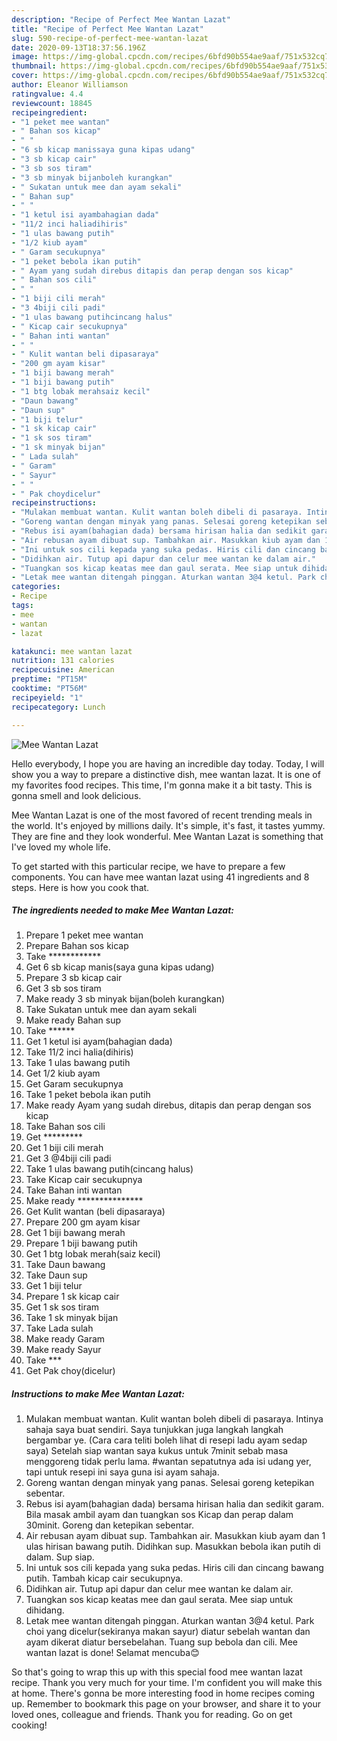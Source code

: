 ```yaml
---
description: "Recipe of Perfect Mee Wantan Lazat"
title: "Recipe of Perfect Mee Wantan Lazat"
slug: 590-recipe-of-perfect-mee-wantan-lazat
date: 2020-09-13T18:37:56.196Z
image: https://img-global.cpcdn.com/recipes/6bfd90b554ae9aaf/751x532cq70/mee-wantan-lazat-resipi-foto-utama.jpg
thumbnail: https://img-global.cpcdn.com/recipes/6bfd90b554ae9aaf/751x532cq70/mee-wantan-lazat-resipi-foto-utama.jpg
cover: https://img-global.cpcdn.com/recipes/6bfd90b554ae9aaf/751x532cq70/mee-wantan-lazat-resipi-foto-utama.jpg
author: Eleanor Williamson
ratingvalue: 4.4
reviewcount: 18845
recipeingredient:
- "1 peket mee wantan"
- " Bahan sos kicap"
- " "
- "6 sb kicap manissaya guna kipas udang"
- "3 sb kicap cair"
- "3 sb sos tiram"
- "3 sb minyak bijanboleh kurangkan"
- " Sukatan untuk mee dan ayam sekali"
- " Bahan sup"
- " "
- "1 ketul isi ayambahagian dada"
- "11/2 inci haliadihiris"
- "1 ulas bawang putih"
- "1/2 kiub ayam"
- " Garam secukupnya"
- "1 peket bebola ikan putih"
- " Ayam yang sudah direbus ditapis dan perap dengan sos kicap"
- " Bahan sos cili"
- " "
- "1 biji cili merah"
- "3 4biji cili padi"
- "1 ulas bawang putihcincang halus"
- " Kicap cair secukupnya"
- " Bahan inti wantan"
- " "
- " Kulit wantan beli dipasaraya"
- "200 gm ayam kisar"
- "1 biji bawang merah"
- "1 biji bawang putih"
- "1 btg lobak merahsaiz kecil"
- "Daun bawang"
- "Daun sup"
- "1 biji telur"
- "1 sk kicap cair"
- "1 sk sos tiram"
- "1 sk minyak bijan"
- " Lada sulah"
- " Garam"
- " Sayur"
- " "
- " Pak choydicelur"
recipeinstructions:
- "Mulakan membuat wantan. Kulit wantan boleh dibeli di pasaraya. Intinya sahaja saya buat sendiri. Saya tunjukkan juga langkah langkah bergambar ye. (Cara cara teliti boleh lihat di resepi ladu ayam sedap saya) Setelah siap wantan saya kukus untuk 7minit sebab masa menggoreng tidak perlu lama. #wantan sepatutnya ada isi udang yer, tapi untuk resepi ini saya guna isi ayam sahaja."
- "Goreng wantan dengan minyak yang panas. Selesai goreng ketepikan sebentar."
- "Rebus isi ayam(bahagian dada) bersama hirisan halia dan sedikit garam. Bila masak ambil ayam dan tuangkan sos Kicap dan perap dalam 30minit. Goreng dan ketepikan sebentar."
- "Air rebusan ayam dibuat sup. Tambahkan air. Masukkan kiub ayam dan 1 ulas hirisan bawang putih. Didihkan sup. Masukkan bebola ikan putih di dalam. Sup siap."
- "Ini untuk sos cili kepada yang suka pedas. Hiris cili dan cincang bawang putih. Tambah kicap cair secukupnya."
- "Didihkan air. Tutup api dapur dan celur mee wantan ke dalam air."
- "Tuangkan sos kicap keatas mee dan gaul serata. Mee siap untuk dihidang."
- "Letak mee wantan ditengah pinggan. Aturkan wantan 3@4 ketul. Park choi yang dicelur(sekiranya makan sayur) diatur sebelah wantan dan ayam dikerat diatur bersebelahan. Tuang sup bebola dan cili. Mee wantan lazat is done! Selamat mencuba😊"
categories:
- Recipe
tags:
- mee
- wantan
- lazat

katakunci: mee wantan lazat 
nutrition: 131 calories
recipecuisine: American
preptime: "PT15M"
cooktime: "PT56M"
recipeyield: "1"
recipecategory: Lunch

---
```



![Mee Wantan Lazat](https://img-global.cpcdn.com/recipes/6bfd90b554ae9aaf/751x532cq70/mee-wantan-lazat-resipi-foto-utama.jpg)

Hello everybody, I hope you are having an incredible day today. Today, I will show you a way to prepare a distinctive dish, mee wantan lazat. It is one of my favorites food recipes. This time, I'm gonna make it a bit tasty. This is gonna smell and look delicious.



Mee Wantan Lazat is one of the most favored of recent trending meals in the world. It's enjoyed by millions daily. It's simple, it's fast, it tastes yummy. They are fine and they look wonderful. Mee Wantan Lazat is something that I've loved my whole life.


To get started with this particular recipe, we have to prepare a few components. You can have mee wantan lazat using 41 ingredients and 8 steps. Here is how you cook that.

<!--inarticleads1-->

##### The ingredients needed to make Mee Wantan Lazat:

1. Prepare 1 peket mee wantan
1. Prepare  Bahan sos kicap
1. Take  ************
1. Get 6 sb kicap manis(saya guna kipas udang)
1. Prepare 3 sb kicap cair
1. Get 3 sb sos tiram
1. Make ready 3 sb minyak bijan(boleh kurangkan)
1. Take  Sukatan untuk mee dan ayam sekali
1. Make ready  Bahan sup
1. Take  ******
1. Get 1 ketul isi ayam(bahagian dada)
1. Take 11/2 inci halia(dihiris)
1. Take 1 ulas bawang putih
1. Get 1/2 kiub ayam
1. Get  Garam secukupnya
1. Take 1 peket bebola ikan putih
1. Make ready  Ayam yang sudah direbus, ditapis dan perap dengan sos kicap
1. Take  Bahan sos cili
1. Get  *********
1. Get 1 biji cili merah
1. Get 3 @4biji cili padi
1. Take 1 ulas bawang putih(cincang halus)
1. Take  Kicap cair secukupnya
1. Take  Bahan inti wantan
1. Make ready  ***************
1. Get  Kulit wantan (beli dipasaraya)
1. Prepare 200 gm ayam kisar
1. Get 1 biji bawang merah
1. Prepare 1 biji bawang putih
1. Get 1 btg lobak merah(saiz kecil)
1. Take Daun bawang
1. Take Daun sup
1. Get 1 biji telur
1. Prepare 1 sk kicap cair
1. Get 1 sk sos tiram
1. Take 1 sk minyak bijan
1. Take  Lada sulah
1. Make ready  Garam
1. Make ready  Sayur
1. Take  ***
1. Get  Pak choy(dicelur)




<!--inarticleads2-->

##### Instructions to make Mee Wantan Lazat:

1. Mulakan membuat wantan. Kulit wantan boleh dibeli di pasaraya. Intinya sahaja saya buat sendiri. Saya tunjukkan juga langkah langkah bergambar ye. (Cara cara teliti boleh lihat di resepi ladu ayam sedap saya) Setelah siap wantan saya kukus untuk 7minit sebab masa menggoreng tidak perlu lama. #wantan sepatutnya ada isi udang yer, tapi untuk resepi ini saya guna isi ayam sahaja.
1. Goreng wantan dengan minyak yang panas. Selesai goreng ketepikan sebentar.
1. Rebus isi ayam(bahagian dada) bersama hirisan halia dan sedikit garam. Bila masak ambil ayam dan tuangkan sos Kicap dan perap dalam 30minit. Goreng dan ketepikan sebentar.
1. Air rebusan ayam dibuat sup. Tambahkan air. Masukkan kiub ayam dan 1 ulas hirisan bawang putih. Didihkan sup. Masukkan bebola ikan putih di dalam. Sup siap.
1. Ini untuk sos cili kepada yang suka pedas. Hiris cili dan cincang bawang putih. Tambah kicap cair secukupnya.
1. Didihkan air. Tutup api dapur dan celur mee wantan ke dalam air.
1. Tuangkan sos kicap keatas mee dan gaul serata. Mee siap untuk dihidang.
1. Letak mee wantan ditengah pinggan. Aturkan wantan 3@4 ketul. Park choi yang dicelur(sekiranya makan sayur) diatur sebelah wantan dan ayam dikerat diatur bersebelahan. Tuang sup bebola dan cili. Mee wantan lazat is done! Selamat mencuba😊




So that's going to wrap this up with this special food mee wantan lazat recipe. Thank you very much for your time. I'm confident you will make this at home. There's gonna be more interesting food in home recipes coming up. Remember to bookmark this page on your browser, and share it to your loved ones, colleague and friends. Thank you for reading. Go on get cooking!
